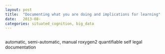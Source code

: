 ```yaml
---
layout: post
title:  "Documenting what you are doing and implications for learning"
date:   2013-08-
categories: situated_cognition, big_data
---
```


![]()

automatic, semi-automatic, manual
roxygen2
quantifiable self
legal documentation
